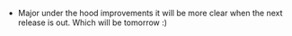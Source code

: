 
- Major under the hood improvements it will be more clear when the next release is out. Which will be tomorrow :)
